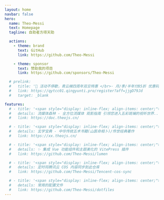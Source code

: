 ```yaml
---
layout: home
navbar: false
hero:
  name: Theo-Messi
  text: Homepage
  tagline: 自助者方得天助

  actions:
    - theme: brand
      text: GitHub
      link: https://github.com/Theo-Messi

    - theme: sponsor
      text: 赞助我的项目
      link: https://github.com/sponsors/Theo-Messi

  # prelink:
  #   title: '🎉 活动不停歇，青云梯四周年双旦特惠 </br>· 月/季/半年付85折 优惠码<span style="color: var(--vp-c-brand-3); font-weight: bold;"> qyt85 </span></br>· 年付以及年付以上8折 优惠码<span style="color: var(--vp-c-brand-3); font-weight: bold;"> qyt80</span></br>· 年付8折/2年付7折/3年付6折 配合优惠码折上折，最高可达<span style="color: var(--vp-c-brand-3); font-weight: bold;">48</span>折<div><iconify-icon icon="eos-icons:hourglass" style="font-size: 1rem;"></iconify-icon> 活动时间: 即日至 <span style="color: var(--vp-c-brand-3); font-weight: bold;">2025年1月7日23点59分</span></div>'
  #   link: https://qytcc01.qingyunti.pro/register?aff=jjgD79Jd
  #   target: _blank

features:
  # - title: '<span style="display: inline-flex; align-items: center;"><img src="https://i.theojs.cn/avatar.png" style="width:2rem; margin-right: 0.5rem;"/>Theo-Docs</span>'
  #   details: 流媒体森林 - 全方位流媒体 观影指南 引领您进入五彩斑斓的视听世界...
  #   link: https://doc.theojs.cn/

  # - title: '<span style="display: inline-flex; align-items: center;"><img src="https://i.theojs.cn/avatar.png" style="width:2rem; margin-right: 0.5rem;"/>玄学宝典</span>'
  #   details: 玄学宝典 - 中华传统五术书籍(山医命相卜)/传世经典著作
  #   link: https://xx.theojs.cn/

  # - title: '<span style="display: inline-flex; align-items: center;"><img src="https://lumen.theojs.cn/Logo.png" style="width:2rem; margin-right: 0.5rem;"/>@theojs/lumen</span>'
  #   details: ✨ 集成 Vue 功能组件和主题美化的 VitePress 插件
  #   link: https://github.com/Theo-Messi/lumen

  # - title: '<span style="display: inline-flex; align-items: center;"><img src="https://avatars.githubusercontent.com/u/12334581?s=280&v=4" style="width:2rem; margin-right: 0.5rem;"/>Tencent-cos-sync</span>'
  #   details: 定时将腾讯云 COS 内容同步到此仓库
  #   link: https://github.com/Theo-Messi/Tencent-cos-sync

  # - title: '<span style="display: inline-flex; align-items: center;"><img src="https://blog.zachinachshon.com/assets/images/localdev/dotfiles/dotfiles-blog-220x230.png" style="width:2rem; margin-right: 0.5rem;"/>dotfiles</span>'
  #   details: 常用的配置文件
  #   link: https://github.com/Theo-Messi/dotfiles
---
```


<Home />
